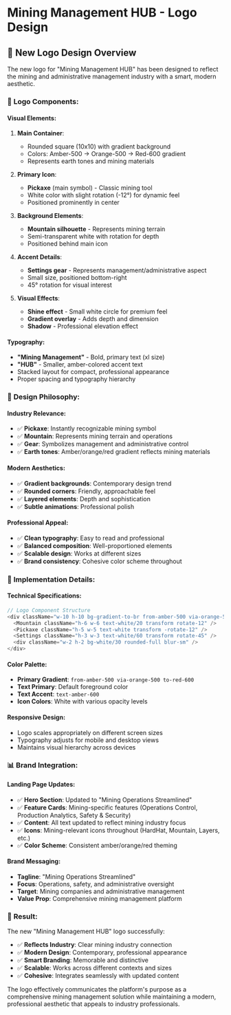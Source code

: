 # Mining Management HUB - Logo Design

## 🎨 **New Logo Design Overview**

The new logo for "Mining Management HUB" has been designed to reflect the mining and administrative management industry with a smart, modern aesthetic.

### 🔧 **Logo Components:**

#### **Visual Elements:**
1. **Main Container**: 
   - Rounded square (10x10) with gradient background
   - Colors: Amber-500 → Orange-500 → Red-600 gradient
   - Represents earth tones and mining materials

2. **Primary Icon**: 
   - **Pickaxe** (main symbol) - Classic mining tool
   - White color with slight rotation (-12°) for dynamic feel
   - Positioned prominently in center

3. **Background Elements**:
   - **Mountain silhouette** - Represents mining terrain
   - Semi-transparent white with rotation for depth
   - Positioned behind main icon

4. **Accent Details**:
   - **Settings gear** - Represents management/administrative aspect
   - Small size, positioned bottom-right
   - 45° rotation for visual interest

5. **Visual Effects**:
   - **Shine effect** - Small white circle for premium feel
   - **Gradient overlay** - Adds depth and dimension
   - **Shadow** - Professional elevation effect

#### **Typography:**
- **"Mining Management"** - Bold, primary text (xl size)
- **"HUB"** - Smaller, amber-colored accent text
- Stacked layout for compact, professional appearance
- Proper spacing and typography hierarchy

### 🎯 **Design Philosophy:**

#### **Industry Relevance:**
- ✅ **Pickaxe**: Instantly recognizable mining symbol
- ✅ **Mountain**: Represents mining terrain and operations
- ✅ **Gear**: Symbolizes management and administrative control
- ✅ **Earth tones**: Amber/orange/red gradient reflects mining materials

#### **Modern Aesthetics:**
- ✅ **Gradient backgrounds**: Contemporary design trend
- ✅ **Rounded corners**: Friendly, approachable feel
- ✅ **Layered elements**: Depth and sophistication
- ✅ **Subtle animations**: Professional polish

#### **Professional Appeal:**
- ✅ **Clean typography**: Easy to read and professional
- ✅ **Balanced composition**: Well-proportioned elements
- ✅ **Scalable design**: Works at different sizes
- ✅ **Brand consistency**: Cohesive color scheme throughout

### 🔄 **Implementation Details:**

#### **Technical Specifications:**
```typescript
// Logo Component Structure
<div className="w-10 h-10 bg-gradient-to-br from-amber-500 via-orange-500 to-red-600 rounded-xl">
  <Mountain className="h-6 w-6 text-white/20 transform rotate-12" />      // Background
  <Pickaxe className="h-5 w-5 text-white transform -rotate-12" />         // Main icon
  <Settings className="h-3 w-3 text-white/60 transform rotate-45" />      // Accent
  <div className="w-2 h-2 bg-white/30 rounded-full blur-sm" />            // Shine effect
</div>
```

#### **Color Palette:**
- **Primary Gradient**: `from-amber-500 via-orange-500 to-red-600`
- **Text Primary**: Default foreground color
- **Text Accent**: `text-amber-600`
- **Icon Colors**: White with various opacity levels

#### **Responsive Design:**
- Logo scales appropriately on different screen sizes
- Typography adjusts for mobile and desktop views
- Maintains visual hierarchy across devices

### 📊 **Brand Integration:**

#### **Landing Page Updates:**
- ✅ **Hero Section**: Updated to "Mining Operations Streamlined"
- ✅ **Feature Cards**: Mining-specific features (Operations Control, Production Analytics, Safety & Security)
- ✅ **Content**: All text updated to reflect mining industry focus
- ✅ **Icons**: Mining-relevant icons throughout (HardHat, Mountain, Layers, etc.)
- ✅ **Color Scheme**: Consistent amber/orange/red theming

#### **Brand Messaging:**
- **Tagline**: "Mining Operations Streamlined"
- **Focus**: Operations, safety, and administrative oversight
- **Target**: Mining companies and administrative management
- **Value Prop**: Comprehensive mining management platform

### 🎉 **Result:**

The new "Mining Management HUB" logo successfully:
- ✅ **Reflects Industry**: Clear mining industry connection
- ✅ **Modern Design**: Contemporary, professional appearance
- ✅ **Smart Branding**: Memorable and distinctive
- ✅ **Scalable**: Works across different contexts and sizes
- ✅ **Cohesive**: Integrates seamlessly with updated content

The logo effectively communicates the platform's purpose as a comprehensive mining management solution while maintaining a modern, professional aesthetic that appeals to industry professionals.